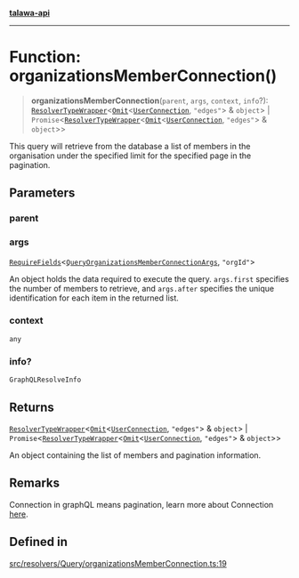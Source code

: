 [**talawa-api**](../../../../README.md)

***

# Function: organizationsMemberConnection()

> **organizationsMemberConnection**(`parent`, `args`, `context`, `info`?): [`ResolverTypeWrapper`](../../../../types/generatedGraphQLTypes/type-aliases/ResolverTypeWrapper.md)\<[`Omit`](../../../../types/generatedGraphQLTypes/type-aliases/Omit.md)\<[`UserConnection`](../../../../types/generatedGraphQLTypes/type-aliases/UserConnection.md), `"edges"`\> & `object`\> \| `Promise`\<[`ResolverTypeWrapper`](../../../../types/generatedGraphQLTypes/type-aliases/ResolverTypeWrapper.md)\<[`Omit`](../../../../types/generatedGraphQLTypes/type-aliases/Omit.md)\<[`UserConnection`](../../../../types/generatedGraphQLTypes/type-aliases/UserConnection.md), `"edges"`\> & `object`\>\>

This query will retrieve from the database a list of members
in the organisation under the specified limit for the specified page in the pagination.

## Parameters

### parent

### args

[`RequireFields`](../../../../types/generatedGraphQLTypes/type-aliases/RequireFields.md)\<[`QueryOrganizationsMemberConnectionArgs`](../../../../types/generatedGraphQLTypes/type-aliases/QueryOrganizationsMemberConnectionArgs.md), `"orgId"`\>

An object holds the data required to execute the query.
`args.first` specifies the number of members to retrieve, and `args.after` specifies
the unique identification for each item in the returned list.

### context

`any`

### info?

`GraphQLResolveInfo`

## Returns

[`ResolverTypeWrapper`](../../../../types/generatedGraphQLTypes/type-aliases/ResolverTypeWrapper.md)\<[`Omit`](../../../../types/generatedGraphQLTypes/type-aliases/Omit.md)\<[`UserConnection`](../../../../types/generatedGraphQLTypes/type-aliases/UserConnection.md), `"edges"`\> & `object`\> \| `Promise`\<[`ResolverTypeWrapper`](../../../../types/generatedGraphQLTypes/type-aliases/ResolverTypeWrapper.md)\<[`Omit`](../../../../types/generatedGraphQLTypes/type-aliases/Omit.md)\<[`UserConnection`](../../../../types/generatedGraphQLTypes/type-aliases/UserConnection.md), `"edges"`\> & `object`\>\>

An object containing the list of members and pagination information.

## Remarks

Connection in graphQL means pagination,
learn more about Connection [here](https://relay.dev/graphql/connections.htm).

## Defined in

[src/resolvers/Query/organizationsMemberConnection.ts:19](https://github.com/Suyash878/talawa-api/blob/095e6964ce2a06c1c30d1acf81b6162203f1db91/src/resolvers/Query/organizationsMemberConnection.ts#L19)
